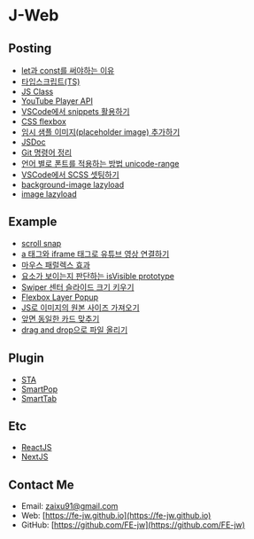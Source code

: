 # **J-Web**

## **Posting**
* [let과 const를 써야하는 이유](posts/2022/1216)
* [타입스크립트(TS)](posts/2022/1202)
* [JS Class](posts/2022/1108)
* [YouTube Player API](posts/2022/1016)
* [VSCode에서 snippets 활용하기](posts/2022/0930)
* [CSS flexbox](posts/2022/0923)
* [임시 샘플 이미지(placeholder image) 추가하기](posts/2022/0916)
* [JSDoc](posts/2022/0912)
* [Git 명령어 정리](posts/2022/0817)
* [언어 별로 폰트를 적용하는 방법 unicode-range](posts/2022/0707)
* [VSCode에서 SCSS 셋팅하기](posts/2022/0630)
* [background-image lazyload](posts/2022/0602)
* [image lazyload](posts/2022/0520)

## **Example**
* [scroll snap](posts/2023/0203)
* [a 태그와 iframe 태그로 유튜브 영상 연결하기](posts/2023/0130)
* [마우스 패럴렉스 효과](posts/2023/0125)
* [요소가 보이는지 판단하는 isVisible prototype](posts/2023/0116)
* [Swiper 센터 슬라이드 크기 키우기](posts/2022/1028)
* [Flexbox Layer Popup](posts/2022/1027)
* [JS로 이미지의 원본 사이즈 가져오기](posts/2022/1007)
* [앞면 동일한 카드 맞추기](posts/2022/1005)
* [drag and drop으로 파일 올리기](posts/2022/0925)

## **Plugin**
* [STA](posts/2022/0527)
* [SmartPop](posts/2022/1109)
* [SmartTab](posts/2022/1128)

## **Etc**
* [ReactJS](https://github.com/FE-jw/react#readme)
* [NextJS](https://github.com/FE-jw/nextjs#readme)

## **Contact Me**
* Email: [zaixu91@gmail.com](mailto:zaixu91@gmail.com)
* Web: [https://fe-jw.github.io](https://fe-jw.github.io)
* GitHub: [https://github.com/FE-jw](https://github.com/FE-jw)